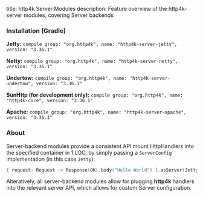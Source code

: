 title: http4k Server Modules
description: Feature overview of the http4k-server modules, covering Server backends

### Installation (Gradle)
**Jetty:** ```compile group: "org.http4k", name: "http4k-server-jetty", version: "3.36.1"```

**Netty:** ```compile group: "org.http4k", name: "http4k-server-netty", version: "3.36.1"```

**Undertow:** ```compile group: "org.http4k", name: "http4k-server-undertow", version: "3.36.1"```

**SunHttp (for development only):** ```compile group: "org.http4k", name: "http4k-core", version: "3.36.1"```

**Apache:** ```compile group: "org.http4k", name: "http4k-server-apache", version: "3.36.1"```

### About
Server-backend modules provide a consistent API mount HttpHandlers into the specified container in 1 LOC, by simply passing a `ServerConfig` implementation (in this case `Jetty`):

```kotlin
{ request: Request -> Response(OK).body("Hello World") }.asServer(Jetty(8000)).start().block()
```
Alteratively, all server-backend modules allow for plugging **http4k** handlers into the relevant server API, which allows for custom Server configuration.
